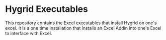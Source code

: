 # Hygrid Executables

This repository contains the Excel executables that install Hygrid on one's excel.  It is a one time installation that installs an Excel Addin into one's Excel to interface with Excel.
